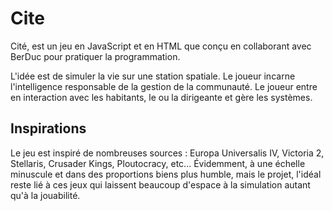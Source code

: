 # Cite

Cité, est un jeu en JavaScript et en HTML que conçu en collaborant avec BerDuc pour pratiquer la programmation. 

L'idée est de simuler la vie sur une station spatiale. Le joueur incarne l'intelligence responsable de la gestion de la communauté. Le joueur entre en interaction avec les habitants, le ou la dirigeante et gère les systèmes.

## Inspirations

Le jeu est inspiré de nombreuses sources : Europa Universalis IV, Victoria 2, Stellaris, Crusader Kings, Ploutocracy, etc... Évidemment, à une échelle minuscule et dans des proportions biens plus humble, mais le projet, l'idéal reste lié à ces jeux qui laissent beaucoup d'espace à la simulation autant qu'à la jouabilité.
